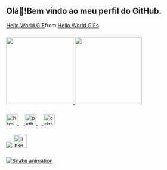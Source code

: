 
<h2 align="left">Olá👋!Bem vindo ao meu perfil do GitHub.</h2>
<div class="tenor-gif-embed" data-postid="10535551562429100624" data-share-method="host" data-aspect-ratio="1" data-width="100%"><a href="https://tenor.com/view/hello-world-gif-10535551562429100624">Hello World GIF</a>from <a href="https://tenor.com/search/hello+world-gifs">Hello World GIFs</a></div> <script type="text/javascript" async src="https://tenor.com/embed.js"></script>

###

<div>
<a href="https://github.com/stephanie-marys">
<img loading="lazy" height="180em" src="https://github-readme-stats.vercel.app/api/top-langs/?stephanie-marys&layout=compact&langs_count=7&theme=dracula"/>
<img loading="lazy" height="180em" src="https://github-readme-stats.vercel.app/api?stephanie-marys&show_icons=true&theme=dracula&include_all_commits=true&count_private=true"/>
 

###

<div align="left">
  <img src="https://cdn.jsdelivr.net/gh/devicons/devicon/icons/html5/html5-original.svg" height="30" alt="html5 logo"  />
  <img width="12" />
  <img src="https://cdn.jsdelivr.net/gh/devicons/devicon/icons/python/python-original.svg" height="30" alt="python logo"  />
  <img width="12" />
  <img src="https://cdn.jsdelivr.net/gh/devicons/devicon/icons/csharp/csharp-original.svg" height="30" alt="csharp logo"  />
</div>

###

<div align="left">
  <a href = "mailto:stephanie.mmarys01@gmail.com"><img loading="lazy" src="https://img.shields.io/badge/Gmail-D14836?style=for-the-badge&logo=gmail&logoColor=white" target="_blank"></a>
  <a href="https://www.linkedin.com/in/stephanie-marys-3635b0212" a><img src="https://img.shields.io/static/v1?message=LinkedIn&logo=linkedin&label=&color=0077B5&logoColor=white&labelColor=&style=for-the-badge"  height="35" alt="linkedin logo" />
</div>

###



![Snake animation](https://github.com/stephanie-marys/blob/output/github-contribution-grid-snake.svg)

###
